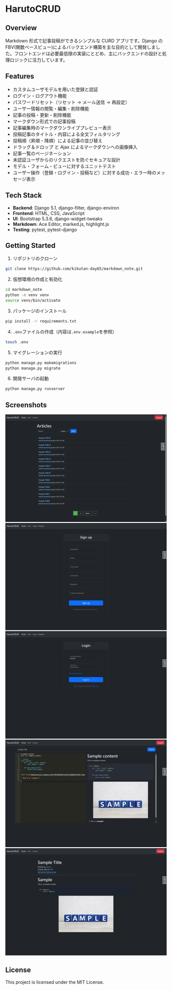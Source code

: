 # HarutoCRUD

## Overview

Markdown 形式で記事投稿ができるシンプルな CURD アプリです。Django の FBV(関数ベースビュー)によるバックエンド構築を主な目的として開発しました。フロントエンドは必要最低限の実装にとどめ、主にバックエンドの設計と処理ロジックに注力しています。

## Features

-   カスタムユーザモデルを用いた登録と認証
-   ログイン・ログアウト機能
-   パスワードリセット（リセット → メール送信 → 再設定）
-   ユーザー情報の閲覧・編集・削除機能
-   記事の投稿・更新・削除機能
-   マークダウン形式での記事投稿
-   記事編集時のマークダウンライブプレビュー表示
-   投稿記事のタイトル・内容による全文フィルタリング
-   投稿順（昇順・降順）による記事の並び替え
-   ドラッグ＆ドロップ と Ajax によるマークダウンへの画像挿入
-   記事一覧のページネーション
-   未認証ユーザからのリクエストを防ぐセキュアな設計
-   モデル・フォーム・ビューに対するユニットテスト
-   ユーザー操作（登録・ログイン・投稿など）に対する成功・エラー時のメッセージ表示

## Tech Stack

-   **Backend**: Django 5.1, django-filter, django-environ
-   **Frontend**: HTML, CSS, JavaScript
-   **UI**: Bootstrap 5.3.6, django-widget-tweaks
-   **Markdown**: Ace Editor, marked.js, highlight.js
-   **Testing**: pytest, pytest-django

## Getting Started

1. リポジトリのクローン

```bash
git clone https://github.com/kikutan-day65/markdown_note.git
```

2. 仮想環境の作成と有効化

```bash
cd markdown_note
python -m venv venv
source venv/bin/activate
```

3. パッケージのインストール

```bash
pip install -r requirements.txt
```

4. `.env`ファイルの作成（内容は`.env.example`を参照）

```bash
touch .env
```

5. マイグレーションの実行

```bash
python manage.py makemigrations
python manage.py migrate
```

6. 開発サーバの起動

```bash
python manage.py runserver
```

## Screenshots

![Home](documents/screenshots/home.png)
![Signup](documents/screenshots/signup.png)
![Login](documents/screenshots/login.png)
![Post](documents/screenshots/post.png)
![Detail](documents/screenshots/detail.png)

## License

This project is licensed under the MIT License.
